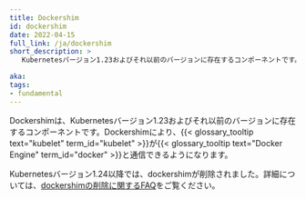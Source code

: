 ```yaml
---
title: Dockershim
id: dockershim
date: 2022-04-15
full_link: /ja/dockershim
short_description: >
   Kubernetesバージョン1.23およびそれ以前のバージョンに存在するコンポーネントです。DockershimによりKubernetesシステムのコンポーネントがDocker Engineと通信できるようになります。

aka:
tags:
- fundamental
---
```

Dockershimは、Kubernetesバージョン1.23およびそれ以前のバージョンに存在するコンポーネントです。Dockershimにより、{{< glossary_tooltip text="kubelet" term_id="kubelet" >}}が{{< glossary_tooltip text="Docker Engine" term_id="docker" >}}と通信できるようになります。
<!--more-->

Kubernetesバージョン1.24以降では、dockershimが削除されました。詳細については、[dockershimの削除に関するFAQ](/ja/dockershim)をご覧ください。
